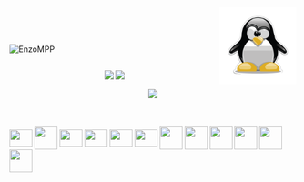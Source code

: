 <a href="#"><img align="right" height=135 src="./assets/tux.svg"></a>
<br>
<br>
<br>
<p align="left"> <img src="https://komarev.com/ghpvc/?username=EnzoMPP&label=Profile%20views&color=0e75b6&style=flat" alt="EnzoMPP" /> </p>


##

<p align="center">
  <img src="https://github-profile-summary-cards.vercel.app/api/cards/stats?username=EnzoMPP&theme=transparent" />
  <img src="https://github-profile-summary-cards.vercel.app/api/cards/most-commit-language?username=EnzoMPP&theme=transparent" />
</p>
<p align="center">
  <img src="https://github-profile-summary-cards.vercel.app/api/cards/profile-details?username=EnzoMPP&theme=transparent" />
</p>

##

<div style="display: inline_block"><br>
  <img align="center" height="30" width="40" src="https://upload.wikimedia.org/wikipedia/commons/9/93/Amazon_Web_Services_Logo.svg">
  <img align="center" height="40" width="40" src="https://www.svgrepo.com/show/354152/oracle.svg" />
  <img align="center" height="30" width="40" src="https://cdn.jsdelivr.net/gh/devicons/devicon/icons/python/python-original.svg">  
  <img align="center" height="30" width="40" src="https://cdn.jsdelivr.net/gh/devicons/devicon/icons/linux/linux-original.svg">
  <img align="center" height="30" width="40" src="https://cdn.jsdelivr.net/gh/devicons/devicon/icons/windows8/windows8-original.svg">
  <img align="center" height="30" width="40" src="https://cdn.jsdelivr.net/gh/devicons/devicon@latest/icons/java/java-plain-wordmark.svg" />
  <img align="center" height="40" width="40" src="https://cdn.jsdelivr.net/gh/devicons/devicon@latest/icons/react/react-original-wordmark.svg" />
  <img align="center" height="40" width="40" src="https://cdn.jsdelivr.net/gh/devicons/devicon@latest/icons/csharp/csharp-original.svg" />
  <img align="center" height="40" width="40" src="https://cdn.jsdelivr.net/gh/devicons/devicon@latest/icons/sqldeveloper/sqldeveloper-original.svg" />
  <img align="center" height="40" width="40" src="https://cdn.jsdelivr.net/gh/devicons/devicon@latest/icons/javascript/javascript-original.svg" />
  <img align="center" height="40" width="40" src="https://www.svgrepo.com/show/303266/nodejs-icon-logo.svg" />
  <img align="center" height="40" width="40" src="https://www.svgrepo.com/show/452091/python.svg" />
  
</div>
